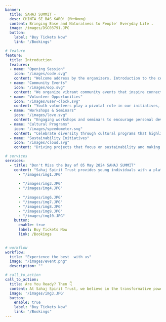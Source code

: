 ```yaml
---
banner:
  title: SAHAJ SUMMIT - 
  desc: CHINTA SE BAS KARO! (चिन्त्यैवालम्)
  content: Bringing Ease and Naturalness to People' Everyday Life .
  image: /images/DSC03791.JPG
  button:
    label: "Buy Tickets Now"
    link: "/Bookings"

# feature
feature: 
  title: Introduction
  features:
  - name: "Opening Session"
    icon: "/images/code.svg"
    content: "Welcome address by the organizers. Introduction to the concept of Sahaj and its relevance in modern life."
  - name: "Community Events"
    icon: "/images/oop.svg"
    content: "We organize vibrant community events that inspire connection, growth, and social responsibility."
  - name: "Volunteer Opportunities"
    icon: "/images/user-clock.svg"
    content: "Youth volunteers play a pivotal role in our initiatives, gaining valuable experience while giving back to the community."
  - name: "Workshops & Seminars"
    icon: "/images/love.svg"
    content: "Engaging workshops and seminars to encourage personal development, teamwork, and innovative thinking."
  - name: "Cultural Programs"
    icon: "/images/speedometer.svg"
    content: "Celebrate diversity through cultural programs that highlight the rich traditions and talents of our participants."
  - name: "Sustainability Initiatives"
    icon: "/images/cloud.svg"
    content: "Driving projects that focus on sustainability and making a lasting impact on society and the environment."

# services
services:
  - title: "Don't Miss the Day of 05 May 2024 SAHAJ SUMMIT"
    content: "Sahaj Spirit Trust provides young individuals with a platform to lead meaningful initiatives, paving the way for a brighter, more compassionate world. Through youth-led programs, we aim to cultivate leadership, responsibility, and empathy."   images:
      - "/images/img1.JPG"
    
      - "/images/img3.JPG"
      - "/images/img4.JPG"
  
      - "/images/img6.JPG"
      - "/images/img7.JPG"  
      - "/images/img8.JPG"
      - "/images/img9.JPG"
      - "/images/img10.JPG"
    button:
      enable: true
      label: Buy Tickets Now
      link: /Bookings

 
# workflow
workflow: 
  title: "Experience the best  with us"
  image: "/images/event.png"
  description: ""

# call_to_action
call_to_action:
  title: Are You Ready? Then 👇 
  content: At Sahaj Spirit Trust, we believe in the transformative power of youth-driven initiatives. Our mission is to provide a platform for young minds to organize and lead events that foster creativity, collaboration, and community well-being..
  image: '/images/img3.JPG'
  button:
    enable: true
    label: "Buy Tickets Now"
    link: "/Bookings"
---
```

